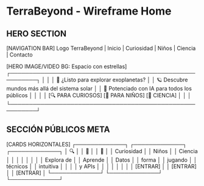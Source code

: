 # TerraBeyond - Wireframe Home

## HERO SECTION
[NAVIGATION BAR]
Logo TerraBeyond | Inicio | Curiosidad | Niños | Ciencia | Contacto

[HERO IMAGE/VIDEO BG: Espacio con estrellas]
┌─────────────────────────────────────────────────────────┐
│                                                         │
│   🌌 ¿Listo para explorar exoplanetas?                 │
│   🪐 Descubre mundos más allá del sistema solar        │
│   🤖 Potenciado con IA para todos los públicos         │
│                                                         │
│   [🔍 PARA CURIOSOS]  [👧 PARA NIÑOS]  [🔬 CIENCIA]   │
│                                                         │
└─────────────────────────────────────────────────────────┘

## SECCIÓN PÚBLICOS META
[CARDS HORIZONTALES]
┌─────────────┐  ┌─────────────┐  ┌─────────────┐
│   🔍        │  │   👧        │  │   🔬        │
│ Curiosidad  │  │   Niños     │  │  Ciencia    │
│             │  │             │  │             │
│ Explora de  │  │ Aprende     │  │ Datos       │
│ forma       │  │ jugando     │  │ técnicos    │
│ intuitiva   │  │             │  │ y APIs      │
│             │  │             │  │             │
│ [ENTRAR]    │  │ [ENTRAR]    │  │ [ENTRAR]    │
└─────────────┘  └─────────────┘  └─────────────┘
